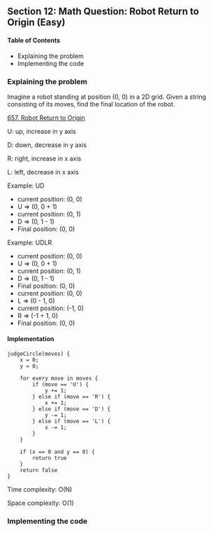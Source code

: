 ## Section 12: Math Question: Robot Return to Origin (Easy)

#### Table of Contents

- Explaining the problem
- Implementing the code

### Explaining the problem

Imagine a robot standing at position (0, 0) in a 2D grid. Given a
string consisting of its moves, find the final location of the robot.

[657. Robot Return to Origin](https://leetcode.com/problems/robot-return-to-origin/)

U: up, increase in y axis

D: down, decrease in y axis

R: right, increase in x axis

L: left, decrease in x axis

Example: UD

- current position: (0, 0)
- U => (0, 0 + 1)
- current position: (0, 1)
- D => (0, 1 - 1)
- Final position: (0, 0)

Example: UDLR

- current position: (0, 0)
- U => (0, 0 + 1)
- current position: (0, 1)
- D => (0, 1 - 1)
- Final position: (0, 0)
- current position: (0, 0)
- L => (0 - 1, 0)
- current position: (-1, 0)
- R => (-1 + 1, 0)
- Final position: (0, 0)

#### Implementation

```
judgeCircle(moves) {
    x = 0;
    y = 0;

    for every move in moves {
        if (move == 'U') {
            y += 1;
        } else if (move == 'R') {
            x += 1;
        } else if (move == 'D') {
            y -= 1;
        } else if (move == 'L') {
            x -= 1;
        }
    }

    if (x == 0 and y == 0) {
        return true
    }
    return false
}
```

Time complexity: O(N)

Space complexity: O(1)

### Implementing the code
